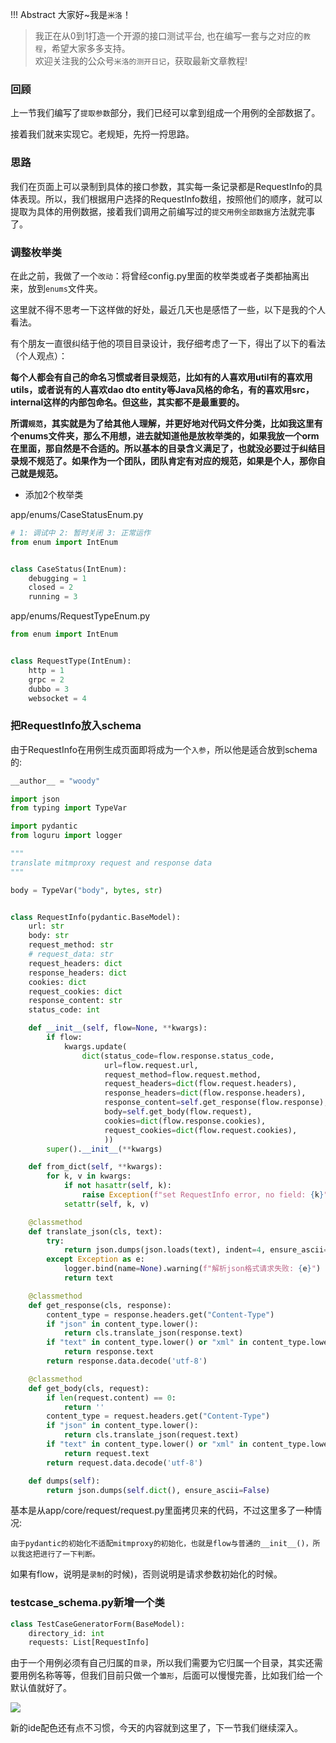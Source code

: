 !!! Abstract 大家好~我是`米洛`！<br/>
> 我正在从0到1打造一个开源的接口测试平台, 也在编写一套与之对应的`教程`，希望大家多多支持。<br/>
> 欢迎关注我的公众号`米洛的测开日记`，获取最新文章教程! 

### 回顾

  上一节我们编写了`提取参数`部分，我们已经可以拿到组成一个用例的全部数据了。
  
  接着我们就来实现它。老规矩，先捋一捋思路。
  
### 思路

  我们在页面上可以录制到具体的接口参数，其实每一条记录都是RequestInfo的具体表现。所以，我们根据用户选择的RequestInfo数组，按照他们的顺序，就可以提取为具体的用例数据，接着我们调用之前编写过的`提交用例全部数据`方法就完事了。
  
### 调整枚举类

  在此之前，我做了一个`改动`：将曾经config.py里面的枚举类或者子类都抽离出来，放到`enums`文件夹。
  
  这里就不得不思考一下这样做的好处，最近几天也是感悟了一些，以下是我的个人看法。
  
  有个朋友一直很纠结于他的项目目录设计，我仔细考虑了一下，得出了以下的看法（个人观点）：
  
  **每个人都会有自己的命名习惯或者目录规范，比如有的人喜欢用util有的喜欢用utils，或者说有的人喜欢dao dto entity等Java风格的命名，有的喜欢用src，internal这样的内部包命名。但这些，其实都不是最重要的。**

  **所谓`规范`，其实就是为了给其他人理解，并更好地对代码文件分类，比如我这里有个enums文件夹，那么不用想，进去就知道他是放枚举类的，如果我放一个orm在里面，那自然是不合适的。所以基本的目录含义满足了，也就没必要过于纠结目录规不规范了。如果作为一个团队，团队肯定有对应的规范，如果是个人，那你自己就是规范。**

- 添加2个枚举类

app/enums/CaseStatusEnum.py

```python
# 1: 调试中 2: 暂时关闭 3: 正常运作
from enum import IntEnum


class CaseStatus(IntEnum):
    debugging = 1
    closed = 2
    running = 3
```

app/enums/RequestTypeEnum.py

```python
from enum import IntEnum


class RequestType(IntEnum):
    http = 1
    grpc = 2
    dubbo = 3
    websocket = 4

```

### 把RequestInfo放入schema

  由于RequestInfo在用例生成页面即将成为一个`入参`，所以他是适合放到schema的:
  
```python
__author__ = "woody"

import json
from typing import TypeVar

import pydantic
from loguru import logger

"""
translate mitmproxy request and response data
"""

body = TypeVar("body", bytes, str)


class RequestInfo(pydantic.BaseModel):
    url: str
    body: str
    request_method: str
    # request_data: str
    request_headers: dict
    response_headers: dict
    cookies: dict
    request_cookies: dict
    response_content: str
    status_code: int

    def __init__(self, flow=None, **kwargs):
        if flow:
            kwargs.update(
                dict(status_code=flow.response.status_code,
                     url=flow.request.url,
                     request_method=flow.request.method,
                     request_headers=dict(flow.request.headers),
                     response_headers=dict(flow.response.headers),
                     response_content=self.get_response(flow.response),
                     body=self.get_body(flow.request),
                     cookies=dict(flow.response.cookies),
                     request_cookies=dict(flow.request.cookies),
                     ))
        super().__init__(**kwargs)

    def from_dict(self, **kwargs):
        for k, v in kwargs:
            if not hasattr(self, k):
                raise Exception(f"set RequestInfo error, no field: {k}")
            setattr(self, k, v)

    @classmethod
    def translate_json(cls, text):
        try:
            return json.dumps(json.loads(text), indent=4, ensure_ascii=False)
        except Exception as e:
            logger.bind(name=None).warning(f"解析json格式请求失败: {e}")
            return text

    @classmethod
    def get_response(cls, response):
        content_type = response.headers.get("Content-Type")
        if "json" in content_type.lower():
            return cls.translate_json(response.text)
        if "text" in content_type.lower() or "xml" in content_type.lower():
            return response.text
        return response.data.decode('utf-8')

    @classmethod
    def get_body(cls, request):
        if len(request.content) == 0:
            return ''
        content_type = request.headers.get("Content-Type")
        if "json" in content_type.lower():
            return cls.translate_json(request.text)
        if "text" in content_type.lower() or "xml" in content_type.lower():
            return request.text
        return request.data.decode('utf-8')

    def dumps(self):
        return json.dumps(self.dict(), ensure_ascii=False)

```

  基本是从app/core/request/request.py里面拷贝来的代码，不过这里多了一种情况:
  
  `由于pydantic的初始化不适配mitmproxy的初始化，也就是flow与普通的__init__()，所以我这把进行了一下判断。`
  
  如果有flow，说明是`录制`的时候)，否则说明是请求参数初始化的时候。
  
### testcase_schema.py新增一个类

```python
class TestCaseGeneratorForm(BaseModel):
    directory_id: int
    requests: List[RequestInfo]

```
 
   由于一个用例必须有自己归属的`目录`，所以我们需要为它归属一个目录，其实还需要用例名称等等，但我们目前只做一个`雏形`，后面可以慢慢完善，比如我们给一个默认值就好了。
   
![](http://oss.pity.fun/picture/20220617224409.png)

  新的ide配色还有点不习惯，今天的内容就到这里了，下一节我们继续深入。